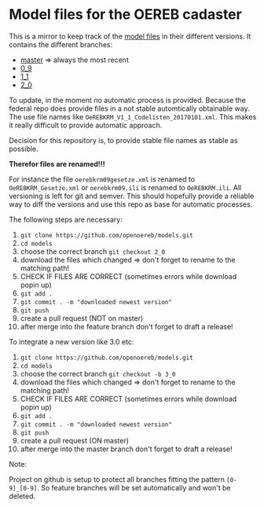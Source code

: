 # Model files for the OEREB cadaster

This is a mirror to keep track of the [model files](https://models.geo.admin.ch/V_D/OeREB/) in their
different versions. It contains the different branches:

- [master](https://github.com/openoereb/models) => always the most recent
- [0_9](https://github.com/openoereb/models/tree/0_9)
- [1_1](https://github.com/openoereb/models/tree/1_1)
- [2_0](https://github.com/openoereb/models/tree/2_0)

To update, in the moment no automatic process is provided. Because the federal repo does
provide files in a not stable automtically obtainable way. The use file names like
`OeREBKRM_V1_1_Codelisten_20170101.xml`. This makes it really difficult to provide automatic
approach.

Decision for this repository is, to provide stable file names as stable as possible.

**Therefor files are renamed!!!**

For instance the file `oerebkrm09gesetze.xml` is renamed to `OeREBKRM_Gesetze.xml` or 
`oerebkrm09.ili` is renamed to `OeREBKRM.ili`. All versioning is left for git and semver. This
should hopefully provide a reliable way to diff the versions and use this repo as base
for automatic processes.

The following steps are necessary:

1. `git clone https://github.com/openoereb/models.git`
2. `cd models`
3. choose the correct branch `git checkout 2_0`
4. download the files which changed => don't forget to rename to the matching path!
5. CHECK IF FILES ARE CORRECT (sometimes errors while download popin up)
6. `git add .`
7. `git commit . -m "downloaded newest version"`
8. `git push`
9. create a pull request (NOT on master)
10. after merge into the feature branch don't forget to draft a release!

To integrate a new version like 3.0 etc:

1. `git clone https://github.com/openoereb/models.git`
2. `cd models`
3. choose the correct branch `git checkout -b 3_0`
4. download the files which changed => don't forget to rename to the matching path!
5. CHECK IF FILES ARE CORRECT (sometimes errors while download popin up)
6. `git add .`
7. `git commit . -m "downloaded newest version"`
8. `git push`
9. create a pull request (ON master)
10. after merge into the master branch don't forget to draft a release!


Note:

Project on github is setup to protect all branches fitting the pattern `[0-9]_[0-9]`. So feature branches will be set
automatically and won't be deleted.
